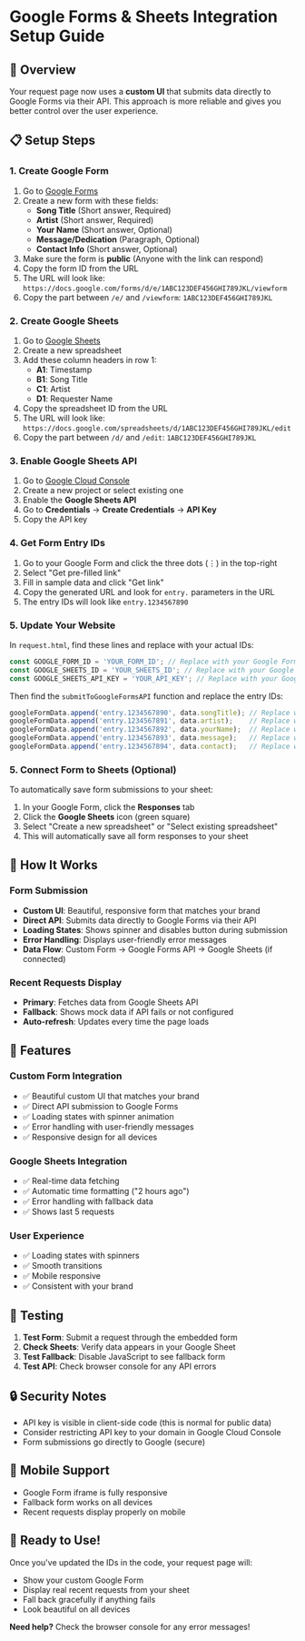 # Google Forms & Sheets Integration Setup Guide

## 🎯 Overview
Your request page now uses a **custom UI** that submits data directly to Google Forms via their API. This approach is more reliable and gives you better control over the user experience.

## 📋 Setup Steps

### 1. Create Google Form
1. Go to [Google Forms](https://forms.google.com)
2. Create a new form with these fields:
   - **Song Title** (Short answer, Required)
   - **Artist** (Short answer, Required) 
   - **Your Name** (Short answer, Optional)
   - **Message/Dedication** (Paragraph, Optional)
   - **Contact Info** (Short answer, Optional)
3. Make sure the form is **public** (Anyone with the link can respond)
4. Copy the form ID from the URL
5. The URL will look like: `https://docs.google.com/forms/d/e/1ABC123DEF456GHI789JKL/viewform`
6. Copy the part between `/e/` and `/viewform`: `1ABC123DEF456GHI789JKL`

### 2. Create Google Sheets
1. Go to [Google Sheets](https://sheets.google.com)
2. Create a new spreadsheet
3. Add these column headers in row 1:
   - **A1**: Timestamp
   - **B1**: Song Title
   - **C1**: Artist
   - **D1**: Requester Name
4. Copy the spreadsheet ID from the URL
5. The URL will look like: `https://docs.google.com/spreadsheets/d/1ABC123DEF456GHI789JKL/edit`
6. Copy the part between `/d/` and `/edit`: `1ABC123DEF456GHI789JKL`

### 3. Enable Google Sheets API
1. Go to [Google Cloud Console](https://console.cloud.google.com)
2. Create a new project or select existing one
3. Enable the **Google Sheets API**
4. Go to **Credentials** → **Create Credentials** → **API Key**
5. Copy the API key

### 4. Get Form Entry IDs
1. Go to your Google Form and click the three dots (⋮) in the top-right
2. Select "Get pre-filled link"
3. Fill in sample data and click "Get link"
4. Copy the generated URL and look for `entry.` parameters in the URL
5. The entry IDs will look like `entry.1234567890`

### 5. Update Your Website
In `request.html`, find these lines and replace with your actual IDs:

```javascript
const GOOGLE_FORM_ID = 'YOUR_FORM_ID'; // Replace with your Google Form ID
const GOOGLE_SHEETS_ID = 'YOUR_SHEETS_ID'; // Replace with your Google Sheets ID  
const GOOGLE_SHEETS_API_KEY = 'YOUR_API_KEY'; // Replace with your Google Sheets API key
```

Then find the `submitToGoogleFormsAPI` function and replace the entry IDs:

```javascript
googleFormData.append('entry.1234567890', data.songTitle); // Replace with actual entry ID
googleFormData.append('entry.1234567891', data.artist);    // Replace with actual entry ID
googleFormData.append('entry.1234567892', data.yourName);  // Replace with actual entry ID
googleFormData.append('entry.1234567893', data.message);   // Replace with actual entry ID
googleFormData.append('entry.1234567894', data.contact);   // Replace with actual entry ID
```

### 5. Connect Form to Sheets (Optional)
To automatically save form submissions to your sheet:
1. In your Google Form, click the **Responses** tab
2. Click the **Google Sheets** icon (green square)
3. Select "Create a new spreadsheet" or "Select existing spreadsheet"
4. This will automatically save all form responses to your sheet

## 🔧 How It Works

### Form Submission
- **Custom UI**: Beautiful, responsive form that matches your brand
- **Direct API**: Submits data directly to Google Forms via their API
- **Loading States**: Shows spinner and disables button during submission
- **Error Handling**: Displays user-friendly error messages
- **Data Flow**: Custom Form → Google Forms API → Google Sheets (if connected)

### Recent Requests Display
- **Primary**: Fetches data from Google Sheets API
- **Fallback**: Shows mock data if API fails or not configured
- **Auto-refresh**: Updates every time the page loads

## 🎨 Features

### Custom Form Integration
- ✅ Beautiful custom UI that matches your brand
- ✅ Direct API submission to Google Forms
- ✅ Loading states with spinner animation
- ✅ Error handling with user-friendly messages
- ✅ Responsive design for all devices

### Google Sheets Integration  
- ✅ Real-time data fetching
- ✅ Automatic time formatting ("2 hours ago")
- ✅ Error handling with fallback data
- ✅ Shows last 5 requests

### User Experience
- ✅ Loading states with spinners
- ✅ Smooth transitions
- ✅ Mobile responsive
- ✅ Consistent with your brand

## 🚀 Testing

1. **Test Form**: Submit a request through the embedded form
2. **Check Sheets**: Verify data appears in your Google Sheet
3. **Test Fallback**: Disable JavaScript to see fallback form
4. **Test API**: Check browser console for any API errors

## 🔒 Security Notes

- API key is visible in client-side code (this is normal for public data)
- Consider restricting API key to your domain in Google Cloud Console
- Form submissions go directly to Google (secure)

## 📱 Mobile Support

- Google Form iframe is fully responsive
- Fallback form works on all devices
- Recent requests display properly on mobile

## 🎵 Ready to Use!

Once you've updated the IDs in the code, your request page will:
- Show your custom Google Form
- Display real recent requests from your sheet
- Fall back gracefully if anything fails
- Look beautiful on all devices

**Need help?** Check the browser console for any error messages!
